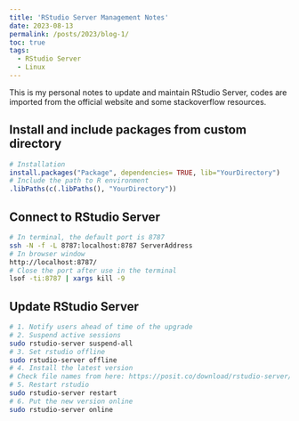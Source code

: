 ```yaml
---
title: 'RStudio Server Management Notes'
date: 2023-08-13
permalink: /posts/2023/blog-1/
toc: true
tags:
  - RStudio Server
  - Linux
---
```


This is my personal notes to update and maintain RStudio Server, codes are imported from the official website and some stackoverflow resources.

## Install and include packages from custom directory
```r
# Installation
install.packages("Package", dependencies= TRUE, lib="YourDirectory")
# Include the path to R environment
.libPaths(c(.libPaths(), "YourDirectory"))
```

## Connect to RStudio Server
```bash
# In terminal, the default port is 8787
ssh -N -f -L 8787:localhost:8787 ServerAddress
# In browser window
http://localhost:8787/
# Close the port after use in the terminal
lsof -ti:8787 | xargs kill -9
```

## Update RStudio Server
```bash
# 1. Notify users ahead of time of the upgrade
# 2. Suspend active sessions
sudo rstudio-server suspend-all
# 3. Set rstudio offline
sudo rstudio-server offline
# 4. Install the latest version
# Check file names from here: https://posit.co/download/rstudio-server/
# 5. Restart rstudio
sudo rstudio-server restart
# 6. Put the new version online
sudo rstudio-server online
```
